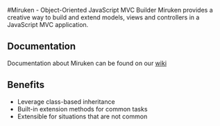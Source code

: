 #Miruken - Object-Oriented JavaScript MVC Builder
Miruken provides a creative way to build and extend models, views and controllers in a JavaScript MVC application.

## Documentation
Documentation about Miruken can be found on our [wiki](https://github.com/miruken/MirukenJS/wiki)

## Benefits
* Leverage class-based inheritance
* Built-in extension methods for common tasks
* Extensible for situations that are not common
